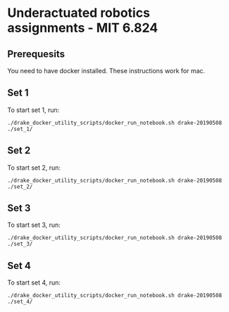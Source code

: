 
# Underactuated robotics assignments - MIT 6.824

## Prerequesits

You need to have docker installed. These instructions work for mac.

## Set 1

To start set 1, run:
```
./drake_docker_utility_scripts/docker_run_notebook.sh drake-20190508  ./set_1/
```

## Set 2

To start set 2, run:
```
./drake_docker_utility_scripts/docker_run_notebook.sh drake-20190508  ./set_2/
```

## Set 3

To start set 3, run:
```
./drake_docker_utility_scripts/docker_run_notebook.sh drake-20190508  ./set_3/
```

## Set 4

To start set 4, run:
```
./drake_docker_utility_scripts/docker_run_notebook.sh drake-20190508  ./set_4/
```
